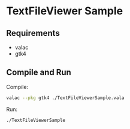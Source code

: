 # TextFileViewer Sample

## Requirements

- valac
- gtk4

## Compile and Run

Compile:

```sh
valac --pkg gtk4 ./TextFileViewerSample.vala
```

Run:

```sh
./TextFileViewerSample
```

